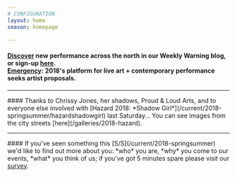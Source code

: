 ```yaml
---
# CONFIGURATION
layout: home
season: homepage

---
```

#### <a href="http://wordofwarning.posthaven.com" target="_blank">Discover</a> new performance across the north in our Weekly Warning blog, or sign-up [here](http://eepurl.com/i_Odb).<br>[Emergency](/hab/emergency): 2018's platform for live art + contemporary performance seeks artist proposals.            
<hr>               
#### Thanks to Chrissy Jones, her shadows, Proud & Loud Arts, and to everyone else involved with [Hazard 2018: *Shadow Girl*](/current/2018-springsummer/hazardshadowgirl) last Saturday… You can see images from the city streets [here](/galleries/2018-hazard).          
<hr>               
#### If you've seen something this [S/S](/current/2018-springsummer) we'd like to find out more about you: *who* you are, *why* you come to our events, *what* you think of us; if you've got 5 minutes spare please visit our <a href="http://research.audiencesurveys.org/s.asp?k=152950990710" target="_blank">survey</a>.
